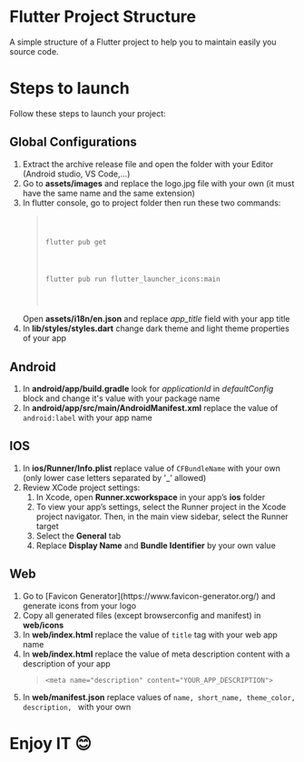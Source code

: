 # Flutter Project Structure

A simple structure of a Flutter project to help you to maintain easily you source code.

# Steps to launch
Follow these steps to launch your project:

<h2>Global Configurations</h2>

<ol>
    <li>Extract the archive release file and open the folder with your Editor (Android studio, VS Code,...)</li>
    <li>Go to <b>assets/images</b> and replace the logo.jpg file with your own (it must have the same name and the same extension)</li>
    <li>In flutter console, go to project folder then run these two commands:
    <blockquote>
        <code>
            <p>flutter pub get</p>
            <p>flutter pub run flutter_launcher_icons:main</p>
        </code>
    </blockquote>
    </li>
    Open <b>assets/i18n/en.json</b> and replace <i>app_title</i> field with your app title
    </li>
    <li>In <b>lib/styles/styles.dart</b> change dark theme and light theme properties of your app</li>
</ol>

<h2>Android</h2>

<ol>
    <li>In <b>android/app/build.gradle</b> look for <i>applicationId</i> in <i>defaultConfig</i> block and change it's value with your package name</li>
    <li>In <b>android/app/src/main/AndroidManifest.xml</b> replace the value of <code>android:label</code> with your app name</li>
</ol>

<h2>IOS</h2>

<ol>
    <li>In <b>ios/Runner/Info.plist</b> replace value of <code>CFBundleName</code> with your own (only lower case letters separated by '_' allowed)</li>
    <li>
        Review XCode project settings:
        <ol>
            <li>In Xcode, open <b>Runner.xcworkspace</b> in your app’s <b>ios</b> folder</li>
            <li>To view your app’s settings, select the Runner project in the Xcode project navigator. Then, in the main view sidebar, select the Runner target</li>
            <li>Select the <b>General</b> tab</li>
            <li>Replace <b>Display Name</b> and <b>Bundle Identifier</b> by your own value</li>
        </ol>
    </li>
</ol>

<h2>Web</h2>

<ol>
    <li>Go to [Favicon Generator](https://www.favicon-generator.org/) and generate icons from your logo</li>
    <li>Copy all generated files (except browserconfig and manifest) in <b>web/icons</b></li>
    <li>In <b>web/index.html</b> replace the value of <code>title</code> tag with your web app name</li>
    <li>In <b>web/index.html</b> replace the value of meta description content with a description of your app
    <blockquote>
    <code>&lt;meta name="description" content="YOUR_APP_DESCRIPTION"&gt;</code>
    </blockquote>
    </li>
    <li>In <b>web/manifest.json</b> replace values of <code>name, short_name, theme_color, description, </code> with your own</li>
</ol>

<h1><b>Enjoy IT 😊</b></h1>
